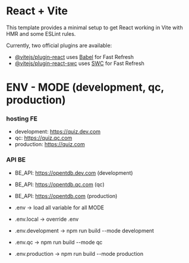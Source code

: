 # React + Vite

This template provides a minimal setup to get React working in Vite with HMR and some ESLint rules.

Currently, two official plugins are available:

- [@vitejs/plugin-react](https://github.com/vitejs/vite-plugin-react/blob/main/packages/plugin-react/README.md) uses [Babel](https://babeljs.io/) for Fast Refresh
- [@vitejs/plugin-react-swc](https://github.com/vitejs/vite-plugin-react-swc) uses [SWC](https://swc.rs/) for Fast Refresh


# ENV - MODE (development, qc, production)

### hosting FE
- development: https://quiz.dev.com
- qc: https://quiz.qc.com
- production: https://quiz.com

### API BE
- BE_API: https://opentdb.dev.com (development)
- BE_API: https://opentdb.qc.com (qc)
- BE_API: https://opentdb.com (production)

- .env -> load all variable for all MODE
- .env.local -> override .env
- .env.development -> npm run build --mode development
- .env.qc -> npm run build --mode qc
- .env.production -> npm run build --mode production